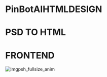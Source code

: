 # PinBotAIHTMLDESIGN

<h1>PSD TO HTML </h1>
<h1> FRONTEND </h1>

![imgpsh_fullsize_anim](https://user-images.githubusercontent.com/49602130/88360704-25b7ab00-cd90-11ea-87c3-35de98619fdc.png)
